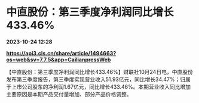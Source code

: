 # 中直股份：第三季度净利润同比增长433.46%

**2023-10-24 12:28**

**https://api3.cls.cn/share/article/1494663?os=web&sv=7.7.5&app=CailianpressWeb**

【中直股份：第三季度净利润同比增长433.46%】财联社10月24日电，中直股份发布第三季度报告，第三季度实现营业收入51.93亿元，同比增长34.47%；归属于上市公司股东的净利润1.67亿元，同比增长433.46%。本期营业收入同比增加主要原因是本期产品交付量增加、部分产品价格调整。